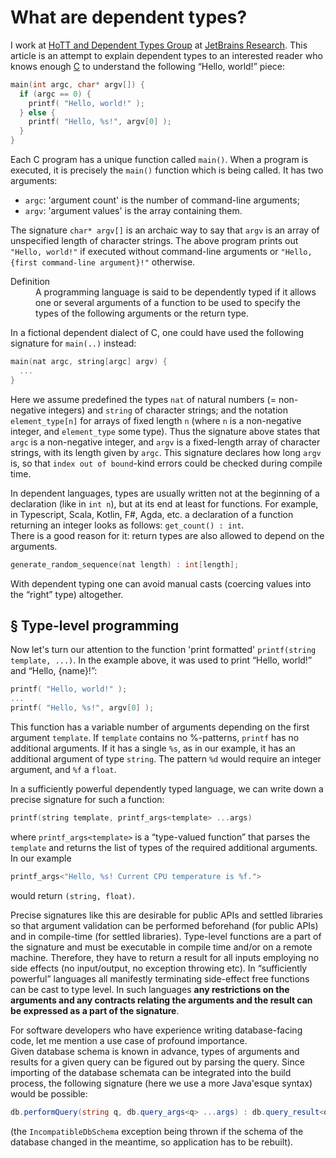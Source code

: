 What are dependent types?
=========================

I work at [HoTT and Dependent Types Group](https://research.jetbrains.org/groups/group-for-dependent-types-and-hott) at [JetBrains Research](https://research.jetbrains.org/). This article is an attempt to explain dependent types to an interested reader who knows enough [C](https://en.wikipedia.org/wiki/C_(programming_language)) to understand the following “Hello, world!” piece:

```c
main(int argc, char* argv[]) {
  if (argc == 0) {
    printf( "Hello, world!" ); 
  } else {
    printf( "Hello, %s!", argv[0] );
  }
}
```

Each C program has a unique function called `main()`. When a program is executed, it is precisely the `main()` function which is being called. It has two arguments:
* `argc`: 'argument count' is the number of command-line arguments; 
* `argv`: 'argument values' is the array containing them.

The signature `char* argv[]` is an archaic way to say that `argv` is an array of unspecified length of character strings. The above program prints out `"Hello, world!"` if executed without command-line arguments or `"Hello, {first command-line argument}!"` otherwise.

<dl><dt>Definition</dt>
  <dd>A programming language is said to be dependently typed if it allows one or several arguments of a function to be used to specify the types of the following arguments or the return type.</dd>
</dl>

In a fictional dependent dialect of C, one could have used the following signature for `main(..)` instead:
```cpp
main(nat argc, string[argc] argv) {
  ...
}
```

Here we assume predefined the types `nat` of natural numbers (= non-negative integers) and `string` of character strings; and the notation `element_type[n]` for arrays of fixed length `n` (where `n` is a non-negative integer, and `element_type` some type). Thus the signature above states that `argc` is a non-negative integer, and `argv` is a fixed-length array of character strings, with its length given by `argc`. This signature declares how long `argv` is, so that `index out of bound`-kind errors could be checked during compile time.

In dependent languages, types are usually written not at the beginning of a declaration (like in `int n`), but at its end at least for functions. For example, in Typescript, Scala, Kotlin, F#, Agda, etc. a declaration of a function returning an integer looks as follows: `get_count() : int`.  
There is a good reason for it: return types are also allowed to depend on the arguments.

```c
generate_random_sequence(nat length) : int[length];
```

With dependent typing one can avoid manual casts (coercing values into the “right” type) altogether.

§ Type-level programming
------------------------

Now let's turn our attention to the function 'print formatted' `printf(string template, ...)`. In the example above, it was used to print “Hello, world!” and “Hello, {name}!”:
```c
printf( "Hello, world!" ); 
...
printf( "Hello, %s!", argv[0] );
```

This function has a variable number of arguments depending on the first argument `template`. If `template` contains no %-patterns, `printf` has no additional arguments. If it has a single `%s`, as in our example, it has an additional argument of type `string`. The pattern `%d` would require an integer argument, and `%f` a `float`.

In a sufficiently powerful dependently typed language, we can write down a precise signature for such a function:
```c
printf(string template, printf_args<template> ...args)
```

where `printf_args<template>` is a “type-valued function” that parses the `template` and returns the list of types of the required additional arguments. In our example
```cpp
printf_args<"Hello, %s! Current CPU temperature is %f.">
```
would return `(string, float)`.

Precise signatures like this are desirable for public APIs and settled libraries so that argument validation can be performed beforehand (for public APIs) and in compile-time (for settled libraries). Type-level functions are a part of the signature and must be executable in compile time and/or on a remote machine. Therefore, they have to return a result for all inputs employing no side effects (no input/output, no exception throwing etc). In “sufficiently powerful” languages all manifestly terminating side-effect free functions can be cast to type level. In such languages **any restrictions on the arguments and any contracts relating the arguments and the result can be expressed as a part of the signature**.

For software developers who have experience writing database-facing code, let me mention a use case of profound importance.  
Given database schema is known in advance, types of arguments and results for a given query can be figured out by parsing the query. Since importing of the database schemata can be integrated into the build process, the following signature (here we use a more Java'esque syntax) would be possible:
```C#
db.performQuery(string q, db.query_args<q> ...args) : db.query_result<q> @throws IncompatibleDbSchemaException
```
(the `IncompatibleDbSchema` exception being thrown if the schema of the database changed in the meantime, so application has to be rebuilt).

